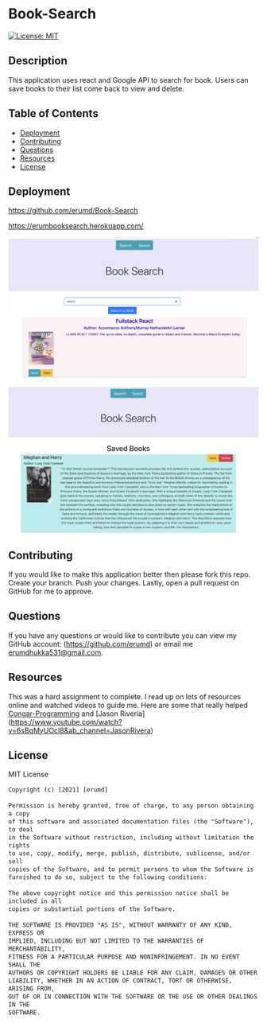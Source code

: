# Book-Search

[![License: MIT](https://img.shields.io/badge/License-MIT-yellow.svg)](https://opensource.org/licenses/MIT)

## Description

This application uses react and Google API to search for book. Users can save books to their list come back to view and delete.

## Table of Contents

- [Deployment](#deployment)
- [Contributing](#contributing)
- [Questions](#questions)
- [Resources](#resources)
- [License](#license)

## Deployment

https://github.com/erumd/Book-Search

https://erumbooksearch.herokuapp.com/

![Screenshot](./images/webpage1.png)

![Screenshot](./images/webpage2.png)

## Contributing

If you would like to make this application better then please fork this repo. Create your branch. Push your changes. Lastly, open a pull request on GitHub for me to approve.

## Questions

If you have any questions or would like to contribute you can view my GitHub account:
(https://github.com/erumd)
or email me erumdhukka531@gmail.com.

## Resources

This was a hard assignment to complete. I read up on lots of resources online and watched videos to guide me. Here are some that really helped [Congar-Programming](https://www.youtube.com/watch?v=kL3H-wTWPSQ&t=1211s&ab_channel=Congar-Programming) and [Jason Riveria] (https://www.youtube.com/watch?v=6sBqMyUOcl8&ab_channel=JasonRivera)

## License

MIT License

    Copyright (c) [2021] [erumd]

    Permission is hereby granted, free of charge, to any person obtaining a copy
    of this software and associated documentation files (the "Software"), to deal
    in the Software without restriction, including without limitation the rights
    to use, copy, modify, merge, publish, distribute, sublicense, and/or sell
    copies of the Software, and to permit persons to whom the Software is
    furnished to do so, subject to the following conditions:

    The above copyright notice and this permission notice shall be included in all
    copies or substantial portions of the Software.

    THE SOFTWARE IS PROVIDED "AS IS", WITHOUT WARRANTY OF ANY KIND, EXPRESS OR
    IMPLIED, INCLUDING BUT NOT LIMITED TO THE WARRANTIES OF MERCHANTABILITY,
    FITNESS FOR A PARTICULAR PURPOSE AND NONINFRINGEMENT. IN NO EVENT SHALL THE
    AUTHORS OR COPYRIGHT HOLDERS BE LIABLE FOR ANY CLAIM, DAMAGES OR OTHER
    LIABILITY, WHETHER IN AN ACTION OF CONTRACT, TORT OR OTHERWISE, ARISING FROM,
    OUT OF OR IN CONNECTION WITH THE SOFTWARE OR THE USE OR OTHER DEALINGS IN THE
    SOFTWARE.
